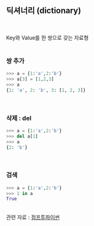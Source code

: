 ## 딕셔너리 (dictionary)
<br>

Key와 Value를 한 쌍으로 갖는 자료형
<br><br>

### 쌍 추가
```python
>>> a = {1:'a',2:'b'}
>>> a[3] = [1,2,3]
>>> a
{1: 'a', 2: 'b', 3: [1, 2, 3]}
```
<br>

### 삭제 : **del**
```python
>>> a = {1:'a',2:'b'}
>>> del a[1]
>>> a
{2: 'b'}
```
<br>

### 검색
```python
>>> a = {1:'a',2:'b'}
>>> 1 in a
True
```

<br>관련 자료 : [점프투파이썬](https://wikidocs.net/16)